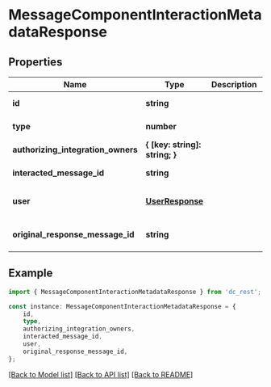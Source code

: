 # MessageComponentInteractionMetadataResponse


## Properties

Name | Type | Description | Notes
------------ | ------------- | ------------- | -------------
**id** | **string** |  | [default to undefined]
**type** | **number** |  | [default to undefined]
**authorizing_integration_owners** | **{ [key: string]: string; }** |  | [default to undefined]
**interacted_message_id** | **string** |  | [default to undefined]
**user** | [**UserResponse**](UserResponse.md) |  | [optional] [default to undefined]
**original_response_message_id** | **string** |  | [optional] [default to undefined]

## Example

```typescript
import { MessageComponentInteractionMetadataResponse } from 'dc_rest';

const instance: MessageComponentInteractionMetadataResponse = {
    id,
    type,
    authorizing_integration_owners,
    interacted_message_id,
    user,
    original_response_message_id,
};
```

[[Back to Model list]](../README.md#documentation-for-models) [[Back to API list]](../README.md#documentation-for-api-endpoints) [[Back to README]](../README.md)
